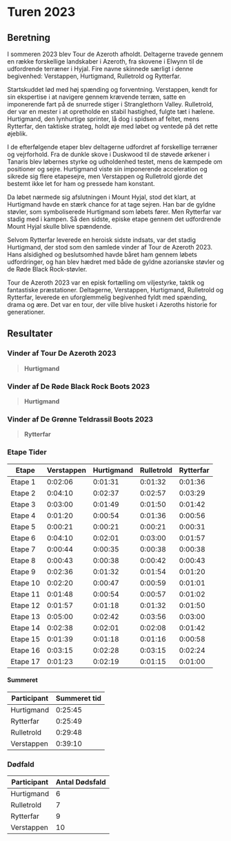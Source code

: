 # Turen 2023

## Beretning

I sommeren 2023 blev Tour de Azeroth afholdt. Deltagerne travede gennem en række forskellige landskaber i Azeroth, fra skovene i Elwynn til de udfordrende terræner i Hyjal. Fire navne skinnede særligt i denne begivenhed: Verstappen, Hurtigmand, Rulletrold og Rytterfar.

Startskuddet lød med høj spænding og forventning. Verstappen, kendt for sin ekspertise i at navigere gennem krævende terræn, satte en imponerende fart på de snurrede stiger i Stranglethorn Valley. Rulletrold, der var en mester i at opretholde en stabil hastighed, fulgte tæt i hælene. Hurtigmand, den lynhurtige sprinter, lå dog i spidsen af feltet, mens Rytterfar, den taktiske strateg, holdt øje med løbet og ventede på det rette øjeblik.

I de efterfølgende etaper blev deltagerne udfordret af forskellige terræner og vejrforhold. Fra de dunkle skove i Duskwood til de støvede ørkener i Tanaris blev løbernes styrke og udholdenhed testet, mens de kæmpede om positioner og sejre. Hurtigmand viste sin imponerende acceleration og sikrede sig flere etapesejre, men Verstappen og Rulletrold gjorde det bestemt ikke let for ham og pressede ham konstant.

Da løbet nærmede sig afslutningen i Mount Hyjal, stod det klart, at Hurtigmand havde en stærk chance for at tage sejren. Han bar de gyldne støvler, som symboliserede Hurtigmand som løbets fører. Men Rytterfar var stadig med i kampen. Så den sidste, episke etape gennem det udfordrende Mount Hyjal skulle blive spændende.

Selvom Rytterfar leverede en heroisk sidste indsats, var det stadig Hurtigmand, der stod som den samlede vinder af Tour de Azeroth 2023. Hans alsidighed og beslutsomhed havde båret ham gennem løbets udfordringer, og han blev hædret med både de gyldne azorianske støvler og de Røde Black Rock-støvler.

Tour de Azeroth 2023 var en episk fortælling om viljestyrke, taktik og fantastiske præstationer. Deltagerne, Verstappen, Hurtigmand, Rulletrold og Rytterfar, leverede en uforglemmelig begivenhed fyldt med spænding, drama og ære. Det var en tour, der ville blive husket i Azeroths historie for generationer.

## Resultater

### Vinder af Tour De Azeroth 2023

 > 
 > **Hurtigmand**

### Vinder af De Røde Black Rock Boots 2023

 > 
 > **Hurtigmand**

### Vinder af De Grønne Teldrassil Boots 2023

 > 
 > **Rytterfar**

### Etape Tider

|Etape|Verstappen|Hurtigmand|Rulletrold|Rytterfar|
|-----|----------|----------|----------|---------|
|Etape 1|0:02:06|0:01:31|0:01:32|0:01:36|
|Etape 2|0:04:10|0:02:37|0:02:57|0:03:29|
|Etape 3|0:03:00|0:01:49|0:01:50|0:01:42|
|Etape 4|0:01:20|0:00:54|0:01:36|0:00:56|
|Etape 5|0:00:21|0:00:21|0:00:21|0:00:31|
|Etape 6|0:04:10|0:02:01|0:03:00|0:01:57|
|Etape 7|0:00:44|0:00:35|0:00:38|0:00:38|
|Etape 8|0:00:43|0:00:38|0:00:42|0:00:43|
|Etape 9|0:02:36|0:01:32|0:01:54|0:01:20|
|Etape 10|0:02:20|0:00:47|0:00:59|0:01:01|
|Etape 11|0:01:48|0:00:54|0:00:57|0:01:02|
|Etape 12|0:01:57|0:01:18|0:01:32|0:01:50|
|Etape 13|0:05:00|0:02:42|0:03:56|0:03:00|
|Etape 14|0:02:38|0:02:01|0:02:08|0:01:42|
|Etape 15|0:01:39|0:01:18|0:01:16|0:00:58|
|Etape 16|0:03:15|0:02:28|0:03:15|0:02:24|
|Etape 17|0:01:23|0:02:19|0:01:15|0:01:00|

#### Summeret

|Participant|Summeret tid|
|-----------|------------|
|Hurtigmand|0:25:45|
|Rytterfar|0:25:49|
|Rulletrold|0:29:48|
|Verstappen|0:39:10|

### Dødfald

|Participant|Antal Dødsfald|
|-----------|---------------|
|Hurtigmand|6|
|Rulletrold|7|
|Rytterfar|9|
|Verstappen|10|
